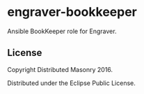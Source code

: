 engraver-bookkeeper
=========

Ansible BookKeeper role for Engraver.

License
-------

Copyright Distributed Masonry 2016.

Distributed under the Eclipse Public License.
